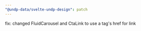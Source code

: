 ```yaml
---
"@undp-data/svelte-undp-design": patch
---
```


fix: changed FluidCarousel and CtaLink to use a tag's href for link
